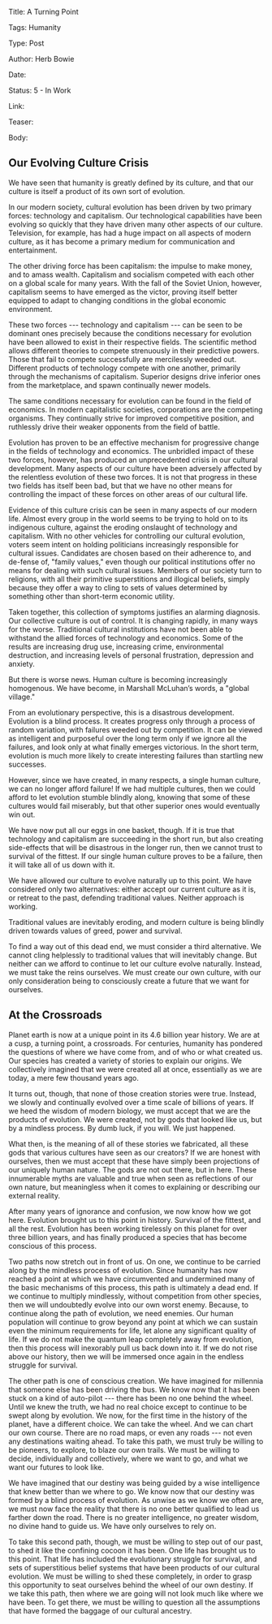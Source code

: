 Title:  A Turning Point

Tags:   Humanity 

Type:   Post

Author: Herb Bowie

Date:   

Status: 5 - In Work

Link:   

Teaser:



Body: 

## Our Evolving Culture Crisis

We have seen that humanity is greatly defined by its culture, and that our culture is itself a product of its own sort of evolution. 

In our modern society, cultural evolution has been driven by two primary forces: technology and capitalism. Our technological capabilities have been evolving so quickly that they have driven many other aspects of our culture. Television, for example, has had a huge impact on all aspects of modern culture, as it has become a primary medium for communication and entertainment. 

The other driving force has been capitalism: the impulse to make money, and to amass wealth. Capitalism and socialism competed with each other on a global scale for many years. With the fall of the Soviet Union, however, capitalism seems to have emerged as the victor, proving itself better equipped to adapt to changing conditions in the global economic environment. 

These two forces --- technology and capitalism --- can be seen to be dominant ones precisely because the conditions necessary for evolution have been allowed to exist in their respective fields. The scientific method allows different theories to compete strenuously in their predictive powers. Those that fail to compete successfully are mercilessly weeded out. Different products of technology compete with one another, primarily through the mechanisms of capitalism. Superior designs drive inferior ones from the marketplace, and spawn continually newer models.

The same conditions necessary for evolution can be found in the field of economics. In modern capitalistic societies, corporations are the competing organisms. They continually strive for improved competitive position, and ruthlessly drive their weaker opponents from the field of battle.

Evolution has proven to be an effective mechanism for progressive change in the fields of technology and economics. The unbridled impact of these two forces, however, has produced an unprecedented crisis in our cultural development. Many aspects of our culture have been adversely affected by the relentless evolution of these two forces. It is not that progress in these two fields has itself been bad, but that we have no other means for controlling the impact of these forces on other areas of our cultural life. 

Evidence of this culture crisis can be seen in many aspects of our modern life. Almost every group in the world seems to be trying to hold on to its indigenous culture, against the eroding onslaught of technology and capitalism. With no other vehicles for controlling our cultural evolution, voters seem intent on holding politicians increasingly responsible for cultural issues. Candidates are chosen based on their adherence to, and de-fense of, "family values," even though our political institutions offer no means for dealing with such cultural issues. Members of our society turn to religions, with all their primitive superstitions and illogical beliefs, simply because they offer a way to cling to sets of values determined by something other than short-term economic utility. 

Taken together, this collection of symptoms justifies an alarming diagnosis. Our collective culture is out of control. It is changing rapidly, in many ways for the worse. Traditional cultural institutions have not been able to withstand the allied forces of technology and economics. Some of the results are increasing drug use, increasing crime, environmental destruction, and increasing levels of personal frustration, depression and anxiety. 

But there is worse news. Human culture is becoming increasingly homogenous. We have become, in Marshall McLuhan’s words, a "global village."
  
From an evolutionary perspective, this is a disastrous development. Evolution is a blind process. It creates progress only through a process of random variation, with failures weeded out by competition. It can be viewed as intelligent and purposeful over the long term only if we ignore all the failures, and look only at what finally emerges victorious. In the short term, evolution is much more likely to create interesting failures than startling new successes.

However, since we have created, in many respects, a single human culture, we can no longer afford failure! If we had multiple cultures, then we could afford to let evolution stumble blindly along, knowing that some of these cultures would fail miserably, but that other superior ones would eventually win out. 

We have now put all our eggs in one basket, though. If it is true that technology and capitalism are succeeding in the short run, but also creating side-effects that will be disastrous in the longer run, then we cannot trust to survival of the fittest. If our single human culture proves to be a failure, then it will take all of us down with it.

We have allowed our culture to evolve naturally up to this point. We have considered only two alternatives: either accept our current culture as it is, or retreat to the past, defending traditional values. Neither approach is working. 

Traditional values are inevitably eroding, and modern culture is being blindly driven towards values of greed, power and survival. 

To find a way out of this dead end, we must consider a third alternative. We cannot cling helplessly to traditional values that will inevitably change. But neither can we afford to continue to let our culture evolve naturally. Instead, we must take the reins ourselves. We must create our own culture, with our only consideration being to consciously create a future that we want for ourselves.

## At the Crossroads

Planet earth is now at a unique point in its 4.6 billion year history. We are at a cusp, a turning point, a crossroads. 
For centuries, humanity has pondered the questions of where we have come from, and of who or what created us. Our species has created a variety of stories to explain our origins. We collectively imagined that we were created all at once, essentially as we are today, a mere few thousand years ago. 

It turns out, though, that none of those creation stories were true. Instead, we slowly and continually evolved over a time scale of billions of years. If we heed the wisdom of modern biology, we must accept that we are the products of evolution. We were created, not by gods that looked like us, but by a mindless process. By dumb luck, if you will. We just happened. 

What then, is the meaning of all of these stories we fabricated, all these gods that various cultures have seen as our creators? If we are honest with ourselves, then we must accept that these have simply been projections of our uniquely human nature. The gods are not out there, but in here. These innumerable myths are valuable and true when seen as reflections of our own nature, but meaningless when it comes to explaining or describing our external reality.

After many years of ignorance and confusion, we now know how we got here. Evolution brought us to this point in history. Survival of the fittest, and all the rest. Evolution has been working tirelessly on this planet for over three billion years, and has finally produced a species that has become conscious of this process.
 
Two paths now stretch out in front of us. On one, we continue to be carried along by the mindless process of evolution. Since humanity has now reached a point at which we have circumvented and undermined many of the basic mechanisms of this process, this path is ultimately a dead end. If we continue to multiply mindlessly, without competition from other species, then we will undoubtedly evolve into our own worst enemy. Because, to continue along the path of evolution, we need enemies. Our human population will continue to grow beyond any point at which we can sustain even the minimum requirements for life, let alone any significant quality of life. If we do not make the quantum leap completely away from evolution, then this process will inexorably pull us back down into it. If we do not rise above our history, then we will be immersed once again in the endless struggle for survival.

The other path is one of conscious creation. We have imagined for millennia that someone else has been driving the bus. We know now that it has been stuck on a kind of auto-pilot --- there has been no one behind the wheel. Until we knew the truth, we had no real choice except to continue to be swept along by evolution. We now, for the first time in the history of the planet, have a different choice. We can take the wheel. And we can chart our own course. There are no road maps, or even any roads --- not even any destinations waiting ahead. To take this path, we must truly be willing to be pioneers, to explore, to blaze our own trails. We must be willing to decide, individually and collectively, where we want to go, and what we want our futures to look like. 

We have imagined that our destiny was being guided by a wise intelligence that knew better than we where to go. We know now that our destiny was formed by a blind process of evolution. As unwise as we know we often are, we must now face the reality that there is no one better qualified to lead us farther down the road. There is no greater intelligence, no greater wisdom, no divine hand to guide us. We have only ourselves to rely on. 

To take this second path, though, we must be willing to step out of our past, to shed it like the confining cocoon it has been. One life has brought us to this point. That life has included the evolutionary struggle for survival, and sets of superstitious belief systems that have been products of our cultural evolution. We must be willing to shed these completely, in order to grasp this opportunity to seat ourselves behind the wheel of our own destiny. If we take this path, then where we are going will not look much like where we have been. To get there, we must be willing to question all the assumptions that have formed the baggage of our cultural ancestry.

